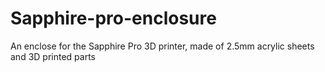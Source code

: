 # Sapphire-pro-enclosure
An enclose for the Sapphire Pro 3D printer, made of 2.5mm acrylic sheets and 3D printed parts
